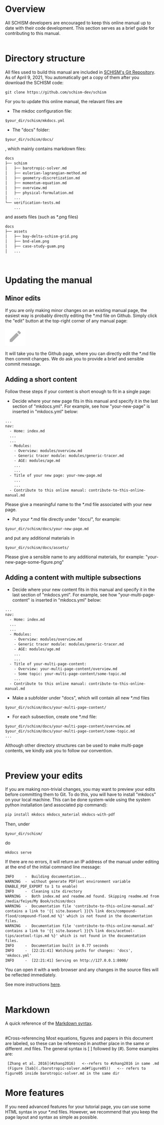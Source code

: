 # Overview
All SCHISM developers are encouraged to keep this online manual up to date with their code development.
This section serves as a brief guide for contributing to this manual.  
<br />

# Directory structure
All files used to build this manual are included in [SCHISM's Git Repository](https://github.com/schism-dev/schism).
As of April 9, 2021, You automatically get a copy of them after you download the SCHISM code:
```
git clone https://github.com/schism-dev/schism
```

For you to update this online manual, the relavant files are

- The mkdoc configuration file:
```
$your_dir/schism/mkdocs.yml
```

- The "docs" folder:
```
$your_dir/schism/docs/
```
, which mainly contains markdown files:
```
docs
├── schism
│   ├── barotropic-solver.md
│   ├── eulerian-lagrangian-method.md
│   ├── geometry-discretization.md
│   ├── momentum-equation.md
│   ├── overview.md
│   ├── physical-formulation.md
│   ...
└── verification-tests.md
    ...
```
and assets files (such as \*.png files)
```
docs
├── assets
│   ├── bay-delta-schism-grid.png
│   ├── bnd-elem.png
│   ├── case-study-guam.png
│   ...
```
<br />

# Updating the manual

## Minor edits

If you are only making minor changes on an existing manual page, the easiest way is probably directly editing the \*.md file on Github.
Simply click the "edit" button at the top-right corner of any manual page:

![](./assets/contribute_to_this-edit.png)

It will take you to the Github page, where you can directly edit the \*.md file then commit changes.
We do ask you to provide a brief and sensible commit message.


## Adding a short content
Follow these steps if your content is short enough to fit in a single page:

- Decide where your new page fits in this manual and specify it in the last section of "mkdocs.yml".
For example, see how "your-new-page" is inserted in "mkdocs.yml" below:
```
...
nav:
  - Home: index.md
  ...
  ...
  - Modules:
    - Overview: modules/overview.md
    - Generic tracer module: modules/generic-tracer.md
    - AGE: modules/age.md
    ...
    ...
  - Title of your new page: your-new-page.md
    ...
    ...
  - Contribute to this online manual: contribute-to-this-online-manual.md
```
Please give a meaningful name to the \*.md file associated with your new page.

- Put your \*.md file directly under "docs/", for example:
```
$your_dir/schism/docs/your-new-page.md
```
and put any additional materials in
```
$your_dir/schism/docs/assets/
```
Please give a sensible name to any additional materials, for example: "your-new-page-some-figure.png"
<br />

## Adding a content with multiple subsections
- Decide where your new content fits in this manual and specify it in the last section of "mkdocs.yml".
For example, see how "your-multi-page-content" is inserted in "mkdocs.yml" below:
```
...
nav:
  - Home: index.md
  ...
  ...
  - Modules:
    - Overview: modules/overview.md
    - Generic tracer module: modules/generic-tracer.md
    - AGE: modules/age.md
    ...
    ...
  - Title of your-multi-page-content:
    - Overview: your-multi-page-content/overview.md
    - Some topic: your-multi-page-content/some-topic.md
    ...
  - Contribute to this online manual: contribute-to-this-online-manual.md
```

- Make a subfolder under "docs", which will contain all new \*.md files
```
$your_dir/schism/docs/your-multi-page-content/
```

- For each subsection, create one \*.md file:
```
$your_dir/schism/docs/your-multi-page-content/overview.md
$your_dir/schism/docs/your-multi-page-content/some-topic.md
...
```

Although other directory structures can be used to make multi-page contents, we kindly ask you to follow our convention.
<br />
<br />

# Preview your edits
If you are making non-trivial changes, you may want to preview your edits before committing them to Git.
To do this, you will have to install "mkdocs" on your local machine.
This can be done system-wide using the system python installation (and associated pip command):
```bash
pip install mkdocs mkdocs_material mkdocs-with-pdf
```
Then, under
```
$your_dir/schism/
```
do
```
mkdocs serve
```
If there are no errors, it will return an IP address of the manual under editing at the end of the initial command line message:
```
INFO     -  Building documentation...
WARNING  -  without generate PDF(set environment variable ENABLE_PDF_EXPORT to 1 to enable)
INFO     -  Cleaning site directory
WARNING  -  Both index.md and readme.md found. Skipping readme.md from /media/feiye/My Book/schism/docs
WARNING  -  Documentation file 'contribute-to-this-online-manual.md' contains a link to '{{ site.baseurl }}{% link docs/compound-flood/compound-flood.md %}' which is not found in the documentation files.
WARNING  -  Documentation file 'contribute-to-this-online-manual.md' contains a link to '{{ site.baseurl }}{% link docs/acetool-tips/acetool-tips.md %}' which is not found in the documentation files.
INFO     -  Documentation built in 0.77 seconds
INFO     -  [22:21:41] Watching paths for changes: 'docs', 'mkdocs.yml'
INFO     -  [22:21:41] Serving on http://127.0.0.1:8000/
```
You can open it with a web browser and any changes in the source files will be reflected immediately.

See more instructions [here](https://github.com/schism-dev/schism/blob/master/docs/readme.md).
<br />
<br />

# Markdown
A quick reference of the [Markdown syntax](https://www.markdownguide.org/cheat-sheet/).
<br />
<br />

#Cross-referencing
Most equations, figures and papers in this document are labeled, so these can be referenced in another place in the
 same or different .md files. The general syntax is [ ] followed by (#<label>). Some examples are: 

```
 [Zhang et al. 2016](#zhang2016)   <--refers to #zhang2016 in same .md
 (Figure [5ab](./barotropic-solver.md#figure05))   <-- refers to figure05 inside barotropic-solver.md in the same dir
```

# More features
If you need advanced features for your tutorial page, you can use some HTML syntax in your \*.md files.
However, we recommend that you keep the page layout and syntax as simple as possible.


